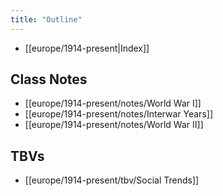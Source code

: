 ```yaml
---
title: "Outline"
---
```

- [[europe/1914-present|Index]]
## Class Notes
- [[europe/1914-present/notes/World War I]]
- [[europe/1914-present/notes/Interwar Years]]
- [[europe/1914-present/notes/World War II]]
## TBVs
- [[europe/1914-present/tbv/Social Trends]]